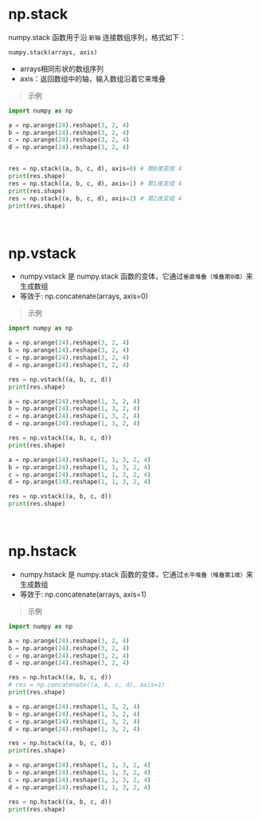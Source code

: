 
&emsp;
# np.stack
numpy.stack 函数用于沿 `新轴` 连接数组序列，格式如下：
```python
numpy.stack(arrays, axis)
```

- arrays相同形状的数组序列
- axis：返回数组中的轴，输入数组沿着它来堆叠

>示例
```python
import numpy as np

a = np.arange(24).reshape(3, 2, 4)
b = np.arange(24).reshape(3, 2, 4)
c = np.arange(24).reshape(3, 2, 4)
d = np.arange(24).reshape(3, 2, 4)


res = np.stack((a, b, c, d), axis=0) # 第0维变成 4
print(res.shape)
res = np.stack((a, b, c, d), axis=1) # 第1维变成 4
print(res.shape)
res = np.stack((a, b, c, d), axis=2) # 第2维变成 4
print(res.shape)
```

&emsp;
# np.vstack
- numpy.vstack 是 numpy.stack 函数的变体，它通过`垂直堆叠（堆叠第0维）`来生成数组
- 等效于: np.concatenate(arrays, axis=0)

>示例
```python
import numpy as np

a = np.arange(24).reshape(3, 2, 4)
b = np.arange(24).reshape(3, 2, 4)
c = np.arange(24).reshape(3, 2, 4)
d = np.arange(24).reshape(3, 2, 4)

res = np.vstack((a, b, c, d)) 
print(res.shape)

a = np.arange(24).reshape(1, 3, 2, 4)
b = np.arange(24).reshape(1, 3, 2, 4)
c = np.arange(24).reshape(1, 3, 2, 4)
d = np.arange(24).reshape(1, 3, 2, 4)

res = np.vstack((a, b, c, d)) 
print(res.shape)

a = np.arange(24).reshape(1, 1, 3, 2, 4)
b = np.arange(24).reshape(1, 1, 3, 2, 4)
c = np.arange(24).reshape(1, 1, 3, 2, 4)
d = np.arange(24).reshape(1, 1, 3, 2, 4)

res = np.vstack((a, b, c, d)) 
print(res.shape)
```



&emsp;
# np.hstack
- numpy.hstack 是 numpy.stack 函数的变体，它通过`水平堆叠（堆叠第1维）`来生成数组
- 等效于: np.concatenate(arrays, axis=1)
>示例
```python
import numpy as np

a = np.arange(24).reshape(3, 2, 4)
b = np.arange(24).reshape(3, 2, 4)
c = np.arange(24).reshape(3, 2, 4)
d = np.arange(24).reshape(3, 2, 4)

res = np.hstack((a, b, c, d)) 
# res = np.concatenate((a, b, c, d), axis=1)
print(res.shape)

a = np.arange(24).reshape(1, 3, 2, 4)
b = np.arange(24).reshape(1, 3, 2, 4)
c = np.arange(24).reshape(1, 3, 2, 4)
d = np.arange(24).reshape(1, 3, 2, 4)

res = np.hstack((a, b, c, d)) 
print(res.shape)

a = np.arange(24).reshape(1, 1, 3, 2, 4)
b = np.arange(24).reshape(1, 1, 3, 2, 4)
c = np.arange(24).reshape(1, 1, 3, 2, 4)
d = np.arange(24).reshape(1, 1, 3, 2, 4)

res = np.hstack((a, b, c, d)) 
print(res.shape)
```
